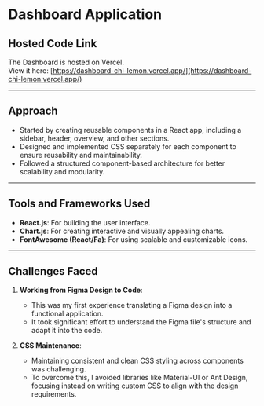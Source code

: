 # Dashboard Application

## Hosted Code Link  
The Dashboard is hosted on Vercel.  
View it here: [https://dashboard-chi-lemon.vercel.app/](https://dashboard-chi-lemon.vercel.app/)

---

## Approach  
- Started by creating reusable components in a React app, including a sidebar, header, overview, and other sections.  
- Designed and implemented CSS separately for each component to ensure reusability and maintainability.  
- Followed a structured component-based architecture for better scalability and modularity.

---

## Tools and Frameworks Used  
- **React.js**: For building the user interface.  
- **Chart.js**: For creating interactive and visually appealing charts.  
- **FontAwesome (React/Fa)**: For using scalable and customizable icons.  

---

## Challenges Faced  
1. **Working from Figma Design to Code**:  
   - This was my first experience translating a Figma design into a functional application.  
   - It took significant effort to understand the Figma file's structure and adapt it into the code.
    

2. **CSS Maintenance**:  
   - Maintaining consistent and clean CSS styling across components was challenging.  
   - To overcome this, I avoided libraries like Material-UI or Ant Design, focusing instead on writing custom CSS to align with the design requirements.

